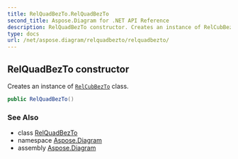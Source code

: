 ```yaml
---
title: RelQuadBezTo.RelQuadBezTo
second_title: Aspose.Diagram for .NET API Reference
description: RelQuadBezTo constructor. Creates an instance of RelCubBezTo class
type: docs
url: /net/aspose.diagram/relquadbezto/relquadbezto/
---
```

## RelQuadBezTo constructor

Creates an instance of [`RelCubBezTo`](../../relcubbezto/) class.

```csharp
public RelQuadBezTo()
```

### See Also

* class [RelQuadBezTo](../)
* namespace [Aspose.Diagram](../../relquadbezto/)
* assembly [Aspose.Diagram](../../../)


